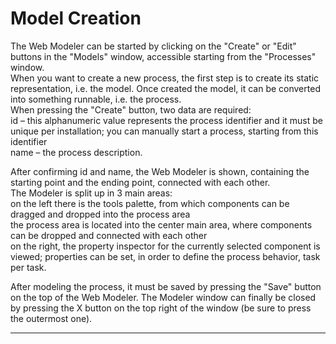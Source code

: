# Model Creation

The Web Modeler can be started by clicking on the "Create" or "Edit" buttons in the "Models" window, accessible starting from the "Processes" window.  
When you want to create a new process, the first step is to create its static representation, i.e. the model. Once created the model, it can be converted into something runnable, i.e. the process.  
When pressing the "Create" button, two data are required:  
id – this alphanumeric value represents the process identifier and it must be unique per installation; you can manually start a process, starting from this identifier  
name – the process description.

After confirming id and name, the Web Modeler is shown, containing the starting point and the ending point, connected with each other.  
The Modeler is split up in 3 main areas:  
on the left there is the tools palette, from which components can be dragged and dropped into the process area  
the process area is located into the center main area, where components can be dropped and connected with each other  
on the right, the property inspector for the currently selected component is viewed; properties can be set, in order to define the process behavior, task per task.

After modeling the process, it must be saved by pressing the "Save" button on the top of the Web Modeler. The Modeler window can finally be closed by pressing the X button on the top right of the window \(be sure to press the outermost one\).

---



